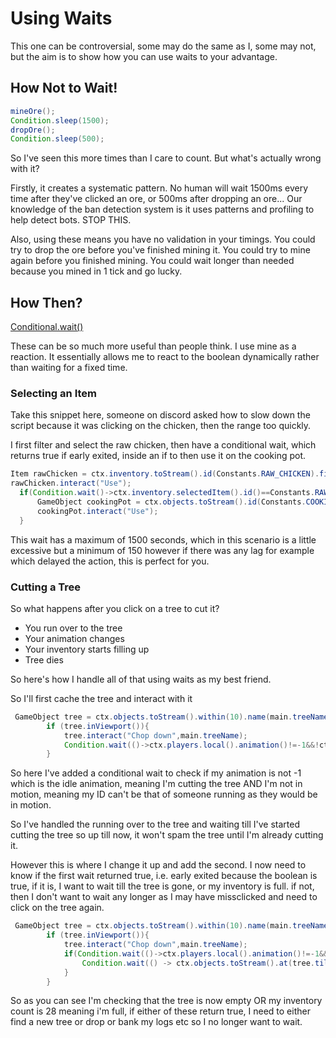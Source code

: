 # Using Waits

This one can be controversial, some may do the same as I, some may not, but the aim is to show how you can use waits to your advantage.

## How Not to Wait!

```java
mineOre();
Condition.sleep(1500);
dropOre();
Condition.sleep(500);
```
So I've seen this more times than I care to count. But what's actually wrong with it?

Firstly, it creates a systematic pattern. No human will wait 1500ms every time after they've clicked an ore, or 500ms after dropping an ore... Our knowledge 
of the ban detection system is it uses patterns and profiling to help detect bots. STOP THIS.

Also, using these means you have no validation in your timings. You could try to drop the ore before you've finished mining it. You could try to mine again before you finished mining.
You could wait longer than needed because you mined in 1 tick and go lucky.

## How Then?

[Conditional.wait()](/Basic_Fundamentals/Waits)

These can be so much more useful than people think. I use mine as a reaction. It essentially allows me to react to the boolean dynamically rather than waiting for a fixed time.

### Selecting an Item
Take this snippet here, someone on discord asked how to slow down the script because it was clicking on the chicken, then the range too quickly.

I first filter and select the raw chicken, then have a conditional wait, which returns true if early exited, inside an if to then use it on the cooking pot.
```java
Item rawChicken = ctx.inventory.toStream().id(Constants.RAW_CHICKEN).first();
rawChicken.interact("Use");
  if(Condition.wait()->ctx.inventory.selectedItem().id()==Constants.RAW_CHICKEN, 150, 10)){
      GameObject cookingPot = ctx.objects.toStream().id(Constants.COOKING_POT).nearest().first();
      cookingPot.interact("Use");
  }
 ```

This wait has a maximum of 1500 seconds, which in this scenario is a little excessive but a minimum of 150 however if there was any lag for example which delayed the action, this is perfect for you.

### Cutting a Tree

So what happens after you click on a tree to cut it? 
* You run over to the tree
* Your animation changes
* Your inventory starts filling up
* Tree dies

So here's how I handle all of that using waits as my best friend.

So I'll first cache the tree and interact with it

```java
 GameObject tree = ctx.objects.toStream().within(10).name(main.treeName).nearest().first();
        if (tree.inViewport()){
		    tree.interact("Chop down",main.treeName);
		    Condition.wait(()->ctx.players.local().animation()!=-1&&!ctx.players.local().inMotion(),100,20);
		}
```
So here I've added a conditional wait to check if my animation is not -1 which is the idle animation, meaning I'm cutting the tree AND I'm not in motion, meaning my ID can't be that of someone running as they would be in motion.

So I've handled the running over to the tree and waiting till I've started cutting the tree so up till now, it won't spam the tree until I'm already cutting it.

However this is where I change it up and add the second. I now need to know if the first wait returned true, i.e. early exited because the boolean is true, if it is, I want to wait till the tree is gone, or my inventory is full. 
if not, then I don't want to wait any longer as I may have missclicked and need to click on the tree again.

```java
 GameObject tree = ctx.objects.toStream().within(10).name(main.treeName).nearest().first();
        if (tree.inViewport()){
		    tree.interact("Chop down",main.treeName);
		    if(Condition.wait(()->ctx.players.local().animation()!=-1&&!ctx.players.local().inMotion(),100,20)){
		        Condition.wait(() -> ctx.objects.toStream().at(tree.tile()).id(tree.id()).isEmpty() || ctx.inventory.toStream().count() == 28, 250, 20);
		    }
		}
```

So as you can see I'm checking that the tree is now empty OR my inventory count is 28 meaning i'm full, if either of these return true, I need to either find a new tree or drop or bank my logs etc so I no longer want to wait.

